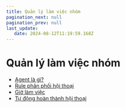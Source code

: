 ```yaml
---
title: Quản lý làm việc nhóm
pagination_next: null
pagination_prev: null
last_update:
   date: 2024-08-12T11:19:59.168Z
---
```

# Quản lý làm việc nhóm
* [Agent là gì?](/40-quan-ly-lam-viec-nhom/1.-agent-la-gi-.md)
* [Rule phân phối hội thoại](/40-quan-ly-lam-viec-nhom/2-rule-phan-phoi-hoi-thoai.md)
* [Giờ làm việc](/40-quan-ly-lam-viec-nhom/3-gio-lam-viec.md)
* [Tự động hoàn thành hội thoại](/40-quan-ly-lam-viec-nhom/4-tu-dong-hoan-thanh-hoi-thoai.md)